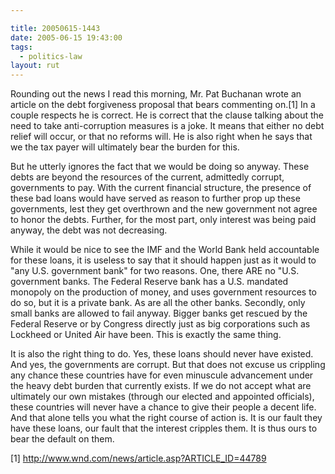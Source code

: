 ```yaml
---

title: 20050615-1443
date: 2005-06-15 19:43:00
tags:
  - politics-law
layout: rut
---
```


<p>Rounding out the news I read this morning, Mr. Pat Buchanan wrote
an article on the debt forgiveness proposal that bears commenting
on.[1] In a couple respects he is correct.  He is correct that the
clause talking about the need to take anti-corruption measures is
a joke.  It means that either no debt relief will occur, or that
no reforms will.  He is also right when he says that we the tax
payer will ultimately bear the burden for this.</p>

<p>But he utterly ignores the fact that we would be doing so anyway.
These debts are beyond the resources of the current, admittedly
corrupt, governments to pay.  With the current financial structure,
the presence of these bad loans would have served as reason to
further prop up these governments, lest they get overthrown and
the new government not agree to honor the debts.  Further, for
the most part, only interest was being paid anyway, the debt was
not decreasing.</p>

<p>While it would be nice to see the IMF and the World Bank held
accountable for these loans, it is useless to say that it should
happen just as it would to "any U.S. government bank" for two
reasons.  One, there ARE no "U.S. government banks.  The Federal
Reserve bank has a U.S. mandated monopoly on the production of money,
and uses government resources to do so, but it is a private bank.
As are all the other banks.  Secondly, only small banks are allowed
to fail anyway.  Bigger banks get rescued by the Federal Reserve
or by Congress directly just as big corporations such as Lockheed
or United Air have been.  This is exactly the same thing.</p>

<p>It is also the right thing to do.  Yes, these loans should never
have existed.  And yes, the governments are corrupt.  But that does
not excuse us crippling any chance these countries have for even
minuscule advancement under the heavy debt burden that currently
exists.  If we do not accept what are ultimately our own mistakes
(through our elected and appointed officials), these countries will
never have a chance to give their people a decent life.  And that
alone tells you what the right course of action is.  It is our fault
they have these loans, our fault that the interest cripples them.
It is thus ours to bear the default on them.</p>

[1] http://www.wnd.com/news/article.asp?ARTICLE_ID=44789


